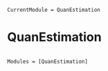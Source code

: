 ```@meta
CurrentModule = QuanEstimation
```

# QuanEstimation

```@index
```

```@autodocs
Modules = [QuanEstimation]
```
